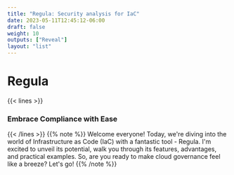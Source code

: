 ```yaml
---
title: "Regula: Security analysis for IaC"
date: 2023-05-11T12:45:12-06:00
draft: false
weight: 10
outputs: ["Reveal"]
layout: "list"
---
```


# Regula
{{< lines >}}
### Embrace Compliance with Ease
{{< /lines >}}
{{% note %}}
Welcome everyone! Today, we're diving into the world of Infrastructure as Code (IaC) with a fantastic tool - Regula. I'm excited to unveil its potential, walk you through its features, advantages, and practical examples. So, are you ready to make cloud governance feel like a breeze? Let's go!
{{% /note %}}

